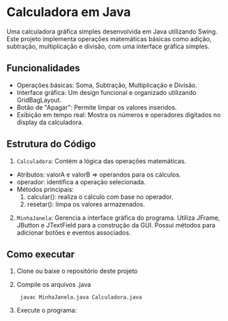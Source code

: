 # Calculadora em Java

Uma calculadora gráfica simples desenvolvida em Java utilizando Swing. Este projeto implementa operações matemáticas básicas como adição, subtração, multiplicação e divisão, com uma interface gráfica simples.

## Funcionalidades

- Operações básicas: Soma, Subtração, Multiplicação e Divisão.
- Interface gráfica: Um design funcional e organizado utilizando GridBagLayout.
- Botão de "Apagar": Permite limpar os valores inseridos.
- Exibição em tempo real: Mostra os números e operadores digitados no display da calculadora.

## Estrutura do Código

1. `Calculadora`: Contém a lógica das operações matemáticas.      
- Atributos: valorA e valorB => operandos para os cálculos.
- operador: identifica a operação selecionada.
- Métodos principais:
  1. calcular(): realiza o cálculo com base no operador.
  2. resetar(): limpa os valores armazenados.
     
2. `MinhaJanela`: Gerencia a interface gráfica do programa. Utiliza JFrame, JButton e JTextField para a construção da GUI. Possui métodos para adicionar botões e eventos associados.

## Como executar

1. Clone ou baixe o repositório deste projeto

2. Compile os arquivos .java

        javac MinhaJanela.java Calculadora.java
   
4. Execute o programa:
